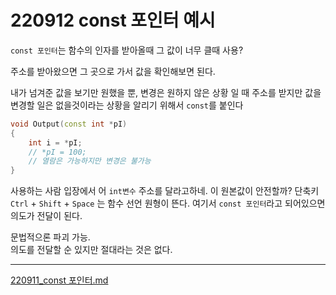 # 220912 const 포인터 예시

`const 포인터`는 함수의 인자를 받아올때 그 값이 너무 클때 사용?

주소를 받아왔으면 그 곳으로 가서 값을 확인해보면 된다.

내가 넘겨준 값을 보기만 원했을 뿐, 변경은 원하지 않은 상황 일 때
주소를 받지만 값을 변경할 일은 없을것이라는 상황을 알리기 위해서 `const`를 붙인다
```cpp
void Output(const int *pI)
{
    int i = *pI;
    // *pI = 100;
    // 열람은 가능하지만 변경은 불가능
}
```

사용하는 사람 입장에서
어 `int변수` 주소를 달라고하네. 이 원본값이 안전할까?
단축키 `Ctrl` + `Shift` + `Space` 는 함수 선언 원형이 뜬다.
여기서 `const 포인터`라고 되어있으면 의도가 전달이 된다.


문법적으론 파괴 가능.  
의도를 전달할 순 있지만 절대라는 것은 없다.


---
[220911_const 포인터.md](https://github.com/Yoo-Jeong/TIL/blob/master/C%2B%2B/220911_const%20%ED%8F%AC%EC%9D%B8%ED%84%B0.md)